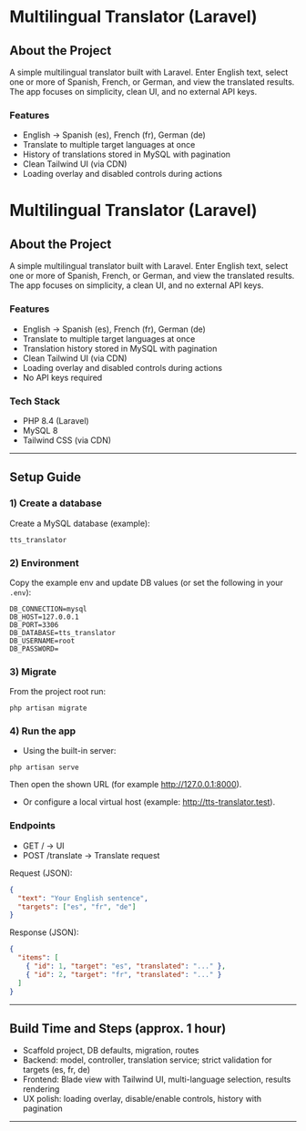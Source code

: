# Multilingual Translator (Laravel)

## About the Project
A simple multilingual translator built with Laravel. Enter English text, select one or more of Spanish, French, or German, and view the translated results. The app focuses on simplicity, clean UI, and no external API keys.

### Features
- English → Spanish (es), French (fr), German (de)
- Translate to multiple target languages at once
- History of translations stored in MySQL with pagination
- Clean Tailwind UI (via CDN)
- Loading overlay and disabled controls during actions
# Multilingual Translator (Laravel)

## About the Project

A simple multilingual translator built with Laravel. Enter English text, select one or more of Spanish, French, or German, and view the translated results. The app focuses on simplicity, a clean UI, and no external API keys.

### Features

- English → Spanish (es), French (fr), German (de)
- Translate to multiple target languages at once
- Translation history stored in MySQL with pagination
- Clean Tailwind UI (via CDN)
- Loading overlay and disabled controls during actions
- No API keys required

### Tech Stack

- PHP 8.4 (Laravel)
- MySQL 8
- Tailwind CSS (via CDN)

---

## Setup Guide

### 1) Create a database

Create a MySQL database (example):

```
tts_translator
```

### 2) Environment

Copy the example env and update DB values (or set the following in your `.env`):

```
DB_CONNECTION=mysql
DB_HOST=127.0.0.1
DB_PORT=3306
DB_DATABASE=tts_translator
DB_USERNAME=root
DB_PASSWORD=
```

### 3) Migrate

From the project root run:

```
php artisan migrate
```

### 4) Run the app

- Using the built-in server:

```
php artisan serve
```

  Then open the shown URL (for example http://127.0.0.1:8000).

- Or configure a local virtual host (example: http://tts-translator.test).

### Endpoints

- GET / → UI
- POST /translate → Translate request

Request (JSON):

```json
{
  "text": "Your English sentence",
  "targets": ["es", "fr", "de"]
}
```

Response (JSON):

```json
{
  "items": [
    { "id": 1, "target": "es", "translated": "..." },
    { "id": 2, "target": "fr", "translated": "..." }
  ]
}
```

---

## Build Time and Steps (approx. 1 hour)

- Scaffold project, DB defaults, migration, routes
- Backend: model, controller, translation service; strict validation for targets (es, fr, de)
- Frontend: Blade view with Tailwind UI, multi-language selection, results rendering
- UX polish: loading overlay, disable/enable controls, history with pagination

---
